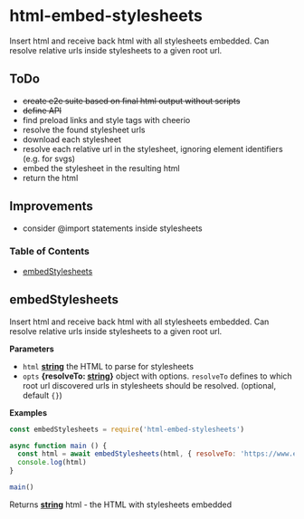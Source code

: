 # html-embed-stylesheets

Insert html and receive back html with all stylesheets embedded. Can resolve relative urls inside stylesheets to a given root url.

## ToDo
- ~~create e2e suite based on final html output without scripts~~
- ~~define API~~
- find preload links and style tags with cheerio
- resolve the found stylesheet urls
- download each stylesheet
- resolve each relative url in the stylesheet, ignoring element identifiers (e.g. for svgs)
- embed the stylesheet in the resulting html
- return the html

## Improvements
- consider @import statements inside stylesheets

<!-- Generated by documentation.js. Update this documentation by updating the source code. -->

### Table of Contents

-   [embedStylesheets](#embedstylesheets)

## embedStylesheets

Insert html and receive back html with all stylesheets embedded. Can resolve relative urls inside stylesheets to a given root url.

**Parameters**

-   `html` **[string](https://developer.mozilla.org/docs/Web/JavaScript/Reference/Global_Objects/String)** the HTML to parse for stylesheets
-   `opts` **{resolveTo: [string](https://developer.mozilla.org/docs/Web/JavaScript/Reference/Global_Objects/String)}** object with options.
    `resolveTo` defines to which root url discovered urls in stylesheets should be resolved. (optional, default `{}`)

**Examples**

```javascript
const embedStylesheets = require('html-embed-stylesheets')

async function main () {
  const html = await embedStylesheets(html, { resolveTo: 'https://www.example.com' })
  console.log(html)
}

main()
```

Returns **[string](https://developer.mozilla.org/docs/Web/JavaScript/Reference/Global_Objects/String)** html - the HTML with stylesheets embedded
